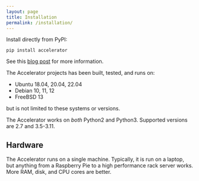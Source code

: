 ```yaml
---
layout: page
title: Installation
permalink: /installation/
---
```


Install directly from PyPI:

`pip install accelerator`

See this [blog post](https://exax.org/documentation/2019/10/30/initialise.html) for more information.


The Accelerator projects has been built, tested, and runs on:

 - Ubuntu 18.04, 20.04, 22.04
 - Debian 10, 11, 12
 - FreeBSD 13

but is not limited to these systems or versions.

The Accelerator works on _both_ Python2 and Python3.  Supported versions
are 2.7 and 3.5-3.11.


## Hardware

The Accelerator runs on a single machine.  Typically, it is run on a
laptop, but anything from a Raspberry Pie to a high performance rack
server works.  More RAM, disk, and CPU cores are better.
